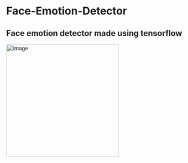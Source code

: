 # Face-Emotion-Detector
## Face emotion detector made using tensorflow
<img width="300" alt="image" src="https://user-images.githubusercontent.com/72687585/164972366-b756f67d-dbbd-4326-a6fb-340c44e90b64.png">
